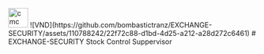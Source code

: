 <img width="40" alt="cmc" src="https://github.com/bombastictranz/EXCHANGE-SECURITY/assets/110788242/433d105e-d1ae-4f36-b6c7-6916c104c645">
![VND](https://github.com/bombastictranz/EXCHANGE-SECURITY/assets/110788242/22f72c88-d1bd-4d25-a212-a28d272c6461)
# EXCHANGE-SECURITY
Stock Control Suppervisor
